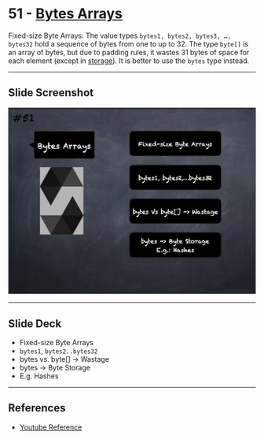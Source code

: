 # 51 - [Bytes Arrays](Bytes%20Arrays.md)
Fixed-size Byte Arrays: The value types `bytes1, bytes2, bytes3, …, bytes32` hold a sequence of bytes from one to up to 32. The type `byte[]` is an array of bytes, but due to padding rules, it wastes 31 bytes of space for each element (except in [storage](../Ethereum101/Storage.md)). It is better to use the `bytes` type instead.

___
## Slide Screenshot
![051.png](../images/solidity101/051.png)
___
## Slide Deck
- Fixed-size Byte Arrays
- `bytes1`, `bytes2..bytes32`
- bytes vs. byte[] -> Wastage
- bytes -> Byte Storage
- E.g. Hashes
___
## References
- [Youtube Reference](https://youtu.be/6VIJpze1jbU?t=1387)



